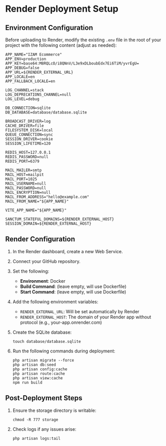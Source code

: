 # Render Deployment Setup

## Environment Configuration

Before uploading to Render, modify the existing `.env` file in the root of your project with the following content (adjust as needed):

```
APP_NAME="IZAM Ecommerce"
APP_ENV=production
APP_KEY=base64:M8RQLcO/i8QNnV/L3e9xDLboubEdx7Ei6TiM/yvrEgU=
APP_DEBUG=false
APP_URL=${RENDER_EXTERNAL_URL}
APP_LOCALE=en
APP_FALLBACK_LOCALE=en

LOG_CHANNEL=stack
LOG_DEPRECATIONS_CHANNEL=null
LOG_LEVEL=debug

DB_CONNECTION=sqlite
DB_DATABASE=database/database.sqlite

BROADCAST_DRIVER=log
CACHE_DRIVER=file
FILESYSTEM_DISK=local
QUEUE_CONNECTION=sync
SESSION_DRIVER=cookie
SESSION_LIFETIME=120

REDIS_HOST=127.0.0.1
REDIS_PASSWORD=null
REDIS_PORT=6379

MAIL_MAILER=smtp
MAIL_HOST=mailpit
MAIL_PORT=1025
MAIL_USERNAME=null
MAIL_PASSWORD=null
MAIL_ENCRYPTION=null
MAIL_FROM_ADDRESS="hello@example.com"
MAIL_FROM_NAME="${APP_NAME}"

VITE_APP_NAME="${APP_NAME}"

SANCTUM_STATEFUL_DOMAINS=${RENDER_EXTERNAL_HOST}
SESSION_DOMAIN=${RENDER_EXTERNAL_HOST}
```

## Render Configuration

1. In the Render dashboard, create a new Web Service.
2. Connect your GitHub repository.
3. Set the following:
   - **Environment**: Docker
   - **Build Command**: (leave empty, will use Dockerfile)
   - **Start Command**: (leave empty, will use Dockerfile)

4. Add the following environment variables:
   - `RENDER_EXTERNAL_URL`: Will be set automatically by Render
   - `RENDER_EXTERNAL_HOST`: The domain of your Render app without protocol (e.g., your-app.onrender.com)

5. Create the SQLite database:
   ```
   touch database/database.sqlite
   ```

6. Run the following commands during deployment:
   ```
   php artisan migrate --force
   php artisan db:seed
   php artisan config:cache
   php artisan route:cache
   php artisan view:cache
   npm run build
   ```

## Post-Deployment Steps

1. Ensure the storage directory is writable:
   ```
   chmod -R 777 storage
   ```

2. Check logs if any issues arise:
   ```
   php artisan logs:tail
   ``` 